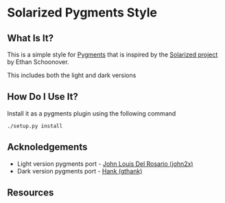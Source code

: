 # Solarized Pygments Style

## What Is It?

This is a simple style for [Pygments][pygments_home] that is inspired by the
[Solarized project][solarized_home] by Ethan Schoonover.

This includes both the light and dark versions

## How Do I Use It?
Install it as a pygments plugin using the following command

    ./setup.py install

## Acknoledgements

* Light version pygments port - [John Louis Del Rosario (john2x)](/john2x)
* Dark version pygments port - [Hank (gthank)](/gthank)

## Resources
[pygments_home]: http://pygments.org/
[solarized_home]: http://ethanschoonover.com/solarized